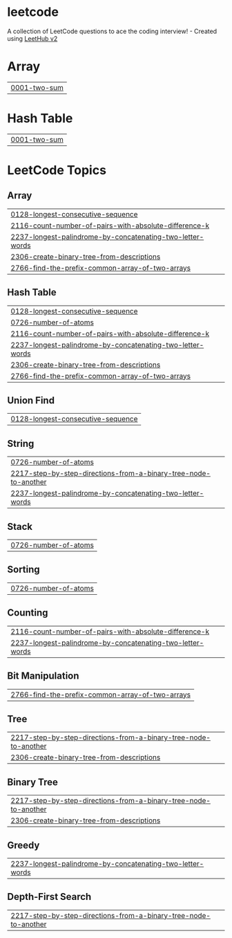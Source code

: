 # leetcode
A collection of LeetCode questions to ace the coding interview! - Created using [LeetHub v2](https://github.com/arunbhardwaj/LeetHub-2.0)


# Array
|  |
| ------- |
| [0001-two-sum](https://github.com/mrsingh-rishi/leetcode/tree/master/0001-two-sum) |
# Hash Table
|  |
| ------- |
| [0001-two-sum](https://github.com/mrsingh-rishi/leetcode/tree/master/0001-two-sum) |
<!---LeetCode Topics Start-->
# LeetCode Topics
## Array
|  |
| ------- |
| [0128-longest-consecutive-sequence](https://github.com/mrsingh-rishi/leetcode/tree/master/0128-longest-consecutive-sequence) |
| [2116-count-number-of-pairs-with-absolute-difference-k](https://github.com/mrsingh-rishi/leetcode/tree/master/2116-count-number-of-pairs-with-absolute-difference-k) |
| [2237-longest-palindrome-by-concatenating-two-letter-words](https://github.com/mrsingh-rishi/leetcode/tree/master/2237-longest-palindrome-by-concatenating-two-letter-words) |
| [2306-create-binary-tree-from-descriptions](https://github.com/mrsingh-rishi/leetcode/tree/master/2306-create-binary-tree-from-descriptions) |
| [2766-find-the-prefix-common-array-of-two-arrays](https://github.com/mrsingh-rishi/leetcode/tree/master/2766-find-the-prefix-common-array-of-two-arrays) |
## Hash Table
|  |
| ------- |
| [0128-longest-consecutive-sequence](https://github.com/mrsingh-rishi/leetcode/tree/master/0128-longest-consecutive-sequence) |
| [0726-number-of-atoms](https://github.com/mrsingh-rishi/leetcode/tree/master/0726-number-of-atoms) |
| [2116-count-number-of-pairs-with-absolute-difference-k](https://github.com/mrsingh-rishi/leetcode/tree/master/2116-count-number-of-pairs-with-absolute-difference-k) |
| [2237-longest-palindrome-by-concatenating-two-letter-words](https://github.com/mrsingh-rishi/leetcode/tree/master/2237-longest-palindrome-by-concatenating-two-letter-words) |
| [2306-create-binary-tree-from-descriptions](https://github.com/mrsingh-rishi/leetcode/tree/master/2306-create-binary-tree-from-descriptions) |
| [2766-find-the-prefix-common-array-of-two-arrays](https://github.com/mrsingh-rishi/leetcode/tree/master/2766-find-the-prefix-common-array-of-two-arrays) |
## Union Find
|  |
| ------- |
| [0128-longest-consecutive-sequence](https://github.com/mrsingh-rishi/leetcode/tree/master/0128-longest-consecutive-sequence) |
## String
|  |
| ------- |
| [0726-number-of-atoms](https://github.com/mrsingh-rishi/leetcode/tree/master/0726-number-of-atoms) |
| [2217-step-by-step-directions-from-a-binary-tree-node-to-another](https://github.com/mrsingh-rishi/leetcode/tree/master/2217-step-by-step-directions-from-a-binary-tree-node-to-another) |
| [2237-longest-palindrome-by-concatenating-two-letter-words](https://github.com/mrsingh-rishi/leetcode/tree/master/2237-longest-palindrome-by-concatenating-two-letter-words) |
## Stack
|  |
| ------- |
| [0726-number-of-atoms](https://github.com/mrsingh-rishi/leetcode/tree/master/0726-number-of-atoms) |
## Sorting
|  |
| ------- |
| [0726-number-of-atoms](https://github.com/mrsingh-rishi/leetcode/tree/master/0726-number-of-atoms) |
## Counting
|  |
| ------- |
| [2116-count-number-of-pairs-with-absolute-difference-k](https://github.com/mrsingh-rishi/leetcode/tree/master/2116-count-number-of-pairs-with-absolute-difference-k) |
| [2237-longest-palindrome-by-concatenating-two-letter-words](https://github.com/mrsingh-rishi/leetcode/tree/master/2237-longest-palindrome-by-concatenating-two-letter-words) |
## Bit Manipulation
|  |
| ------- |
| [2766-find-the-prefix-common-array-of-two-arrays](https://github.com/mrsingh-rishi/leetcode/tree/master/2766-find-the-prefix-common-array-of-two-arrays) |
## Tree
|  |
| ------- |
| [2217-step-by-step-directions-from-a-binary-tree-node-to-another](https://github.com/mrsingh-rishi/leetcode/tree/master/2217-step-by-step-directions-from-a-binary-tree-node-to-another) |
| [2306-create-binary-tree-from-descriptions](https://github.com/mrsingh-rishi/leetcode/tree/master/2306-create-binary-tree-from-descriptions) |
## Binary Tree
|  |
| ------- |
| [2217-step-by-step-directions-from-a-binary-tree-node-to-another](https://github.com/mrsingh-rishi/leetcode/tree/master/2217-step-by-step-directions-from-a-binary-tree-node-to-another) |
| [2306-create-binary-tree-from-descriptions](https://github.com/mrsingh-rishi/leetcode/tree/master/2306-create-binary-tree-from-descriptions) |
## Greedy
|  |
| ------- |
| [2237-longest-palindrome-by-concatenating-two-letter-words](https://github.com/mrsingh-rishi/leetcode/tree/master/2237-longest-palindrome-by-concatenating-two-letter-words) |
## Depth-First Search
|  |
| ------- |
| [2217-step-by-step-directions-from-a-binary-tree-node-to-another](https://github.com/mrsingh-rishi/leetcode/tree/master/2217-step-by-step-directions-from-a-binary-tree-node-to-another) |
<!---LeetCode Topics End-->